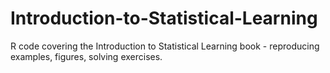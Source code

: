 # Introduction-to-Statistical-Learning
R code covering the Introduction to Statistical Learning book - reproducing examples, figures, solving exercises.
